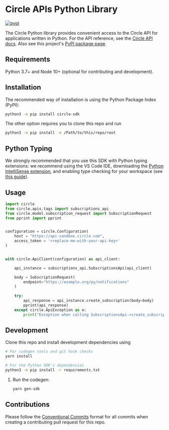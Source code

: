 # Circle APIs Python Library

[![pypi](https://img.shields.io/pypi/v/circle-sdk)](https://pypi.org/project/circle-sdk)

The Circle Python library provides convenient access to the Circle API for
applications written in Python. For the API reference, see the [Circle API docs](https://developers.circle.com/reference). Also see this project's [PyPI package page](https://pypi.org/project/circle-sdk/).

## Requirements

Python 3.7+ and Node 10+ (optional for contributing and development).

## Installation

The recommended way of installation is using the Python Package Index (PyPI): 
```sh
python3 -m pip install circle-sdk
```

The other option requires you to clone this repo and run
```sh
python3 -m pip install -e /Path/to/this/repo/root
``` 

## Python Typing
We strongly recommended that you use this SDK with Python typing extensions: we recommend using the VS Code IDE, downloading the [Python IntelliSense extension](https://marketplace.visualstudio.com/items?itemName=ms-python.python), and enabling type checking for your workspace (see [this guide](https://www.emmanuelgautier.com/blog/enable-vscode-python-type-checking)).

## Usage

```python
import circle
from circle.apis.tags import subscriptions_api
from circle.model.subscription_request import SubscriptionRequest
from pprint import pprint


configuration = circle.Configuration(
    host = "https://api-sandbox.circle.com",
    access_token = '<replace-me-with-your-api-key>'
)


with circle.ApiClient(configuration) as api_client:

    api_instance = subscriptions_api.SubscriptionsApi(api_client)

    body = SubscriptionRequest(
        endpoint="https://example.org/py/notifications"
    )
    
    try:
        api_response = api_instance.create_subscription(body=body)
        pprint(api_response)
    except circle.ApiException as e:
        print("Exception when calling SubscriptionsApi->create_subscription: %s\n" % e)

```

## Development
Clone this repo and install development dependencies using 

```sh
# For codegen tools and git hook checks
yarn install

# For the Python SDK's dependencies
python3 -m pip install -r requirements.txt
```

1. Run the codegen:

    ```sh
    yarn gen-sdk
    ```

## Contributions

Please follow the [Conventional Commits][convencomms] format for all commits when creating a contributing pull request for this repo.

[convencomms]: https://www.conventionalcommits.org/en/v1.0.0/
